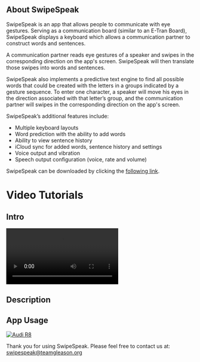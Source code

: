 ## About SwipeSpeak

SwipeSpeak is an app that allows people to communicate with eye gestures.
Serving as a communication board (similar to an E-Tran Board), SwipeSpeak displays a keyboard which allows a communication partner to construct words and sentences.

A communication partner reads eye gestures of a speaker and swipes in the corresponding direction on the app's screen. SwipeSpeak will then translate those swipes into words and sentences. 

SwipeSpeak also implements a predictive text engine to find all possible words that could be created with the letters in a groups indicated by a gesture sequence. To enter one character, a speaker will move his eyes in the direction associated with that letter’s group, and the communication partner will swipes in the corresponding direction on the app's screen.


SwipeSpeak’s additional features include:
- Multiple keyboard layouts
- Word prediction with the ability to add words
- Ability to view sentence history
- iCloud sync for added words, sentence history and settings
- Voice output and vibration
- Speech output configuration (voice, rate and volume)

SwipeSpeak can be downloaded by clicking the [following link](s).

# Video Tutorials

## Intro

<video controls>
  <source src="http://download.blender.org/peach/bigbuckbunny_movies/BigBuckBunny_320x180.mp4" type="video/mp4">
  Your browser does not support HTML5 video.
</video>

## Description

## App Usage
[![Audi R8](http://img.youtube.com/vi/KOxbO0EI4MA/0.jpg)](http://download.blender.org/peach/bigbuckbunny_movies/BigBuckBunny_320x180.mp4 "Audi R8")


Thank you for using SwipeSpeak. 
Please feel free to contact us at: swipespeak@teamgleason.org
